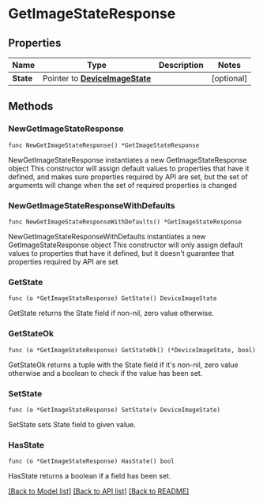 # GetImageStateResponse

## Properties

Name | Type | Description | Notes
------------ | ------------- | ------------- | -------------
**State** | Pointer to [**DeviceImageState**](DeviceImageState.md) |  | [optional] 

## Methods

### NewGetImageStateResponse

`func NewGetImageStateResponse() *GetImageStateResponse`

NewGetImageStateResponse instantiates a new GetImageStateResponse object
This constructor will assign default values to properties that have it defined,
and makes sure properties required by API are set, but the set of arguments
will change when the set of required properties is changed

### NewGetImageStateResponseWithDefaults

`func NewGetImageStateResponseWithDefaults() *GetImageStateResponse`

NewGetImageStateResponseWithDefaults instantiates a new GetImageStateResponse object
This constructor will only assign default values to properties that have it defined,
but it doesn't guarantee that properties required by API are set

### GetState

`func (o *GetImageStateResponse) GetState() DeviceImageState`

GetState returns the State field if non-nil, zero value otherwise.

### GetStateOk

`func (o *GetImageStateResponse) GetStateOk() (*DeviceImageState, bool)`

GetStateOk returns a tuple with the State field if it's non-nil, zero value otherwise
and a boolean to check if the value has been set.

### SetState

`func (o *GetImageStateResponse) SetState(v DeviceImageState)`

SetState sets State field to given value.

### HasState

`func (o *GetImageStateResponse) HasState() bool`

HasState returns a boolean if a field has been set.


[[Back to Model list]](../README.md#documentation-for-models) [[Back to API list]](../README.md#documentation-for-api-endpoints) [[Back to README]](../README.md)



